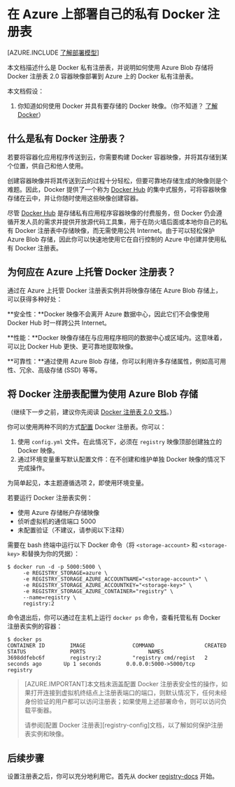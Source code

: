 <properties 
  pageTitle="在 Azure 上部署自己的私有 Docker 注册表 | Azure"
  description="介绍如何使用 Docker 注册表在 Azure Blob 存储服务上托管你的容器映像。"
  services="virtual-machines"
  documentationCenter="virtual-machines-linux"
  authors="ahmetalpbalkan"
  editor="squillace"
  manager="" 
  tags="azure-service-management,azure-resource-manager" />

<tags
  ms.service="virtual-machines-linux"
  ms.date="07/11/2016" 
  wacn.date="08/23/2016" />

# 在 Azure 上部署自己的私有 Docker 注册表

[AZURE.INCLUDE [了解部署模型](../../includes/learn-about-deployment-models-include.md)]


本文档描述什么是 Docker 私有注册表，并说明如何使用 Azure Blob 存储将 Docker 注册表 2.0 容器映像部署到 Azure 上的 Docker 私有注册表。

本文档假设：

1. 你知道如何使用 Docker 并具有要存储的 Docker 映像。（你不知道？ [了解 Docker](https://www.docker.com)）


## 什么是私有 Docker 注册表？

若要将容器化应用程序传送到云，你需要构建 Docker 容器映像，并将其存储到某个位置，供自己和他人使用。

创建容器映像并将其传送到云的过程十分轻松，但要可靠地存储生成的映像则是个难题。因此，Docker 提供了一个称为 [Docker Hub][docker-hub] 的集中式服务，可将容器映像存储在云中，并让你随时使用这些映像创建容器。

尽管 [Docker Hub][docker-hub] 是存储私有应用程序容器映像的付费服务，但 Docker 仍会遵循开发人员的需求并提供开放源代码工具集，用于在防火墙后面或本地你自己的私有 Docker 注册表中存储映像，而无需使用公共 Internet。由于可以轻松保护 Azure Blob 存储，因此你可以快速地使用它在自行控制的 Azure 中创建并使用私有 Docker 注册表。

## 为何应在 Azure 上托管 Docker 注册表？

通过在 Azure 上托管 Docker 注册表实例并将映像存储在 Azure Blob 存储上，可以获得多种好处：

**安全性：**Docker 映像不会离开 Azure 数据中心，因此它们不会像使用 Docker Hub 时一样跨公共 Internet。
  
**性能：**Docker 映像存储在与应用程序相同的数据中心或区域内。这意味着，可以比 Docker Hub 更快、更可靠地提取映像。

**可靠性：**通过使用 Azure Blob 存储，你可以利用许多存储属性，例如高可用性、冗余、高级存储 (SSD) 等等。

## 将 Docker 注册表配置为使用 Azure Blob 存储

（继续下一步之前，建议你先阅读 [Docker 注册表 2.0 文档][registry-docs]。）

你可以使用两种不同的方式[配置][registry-config] Docker 注册表。你可以：

1. 使用 `config.yml` 文件。在此情况下，必须在 `registry` 映像顶部创建独立的 Docker 映像。
2. 通过环境变量重写默认配置文件：在不创建和维护单独 Docker 映像的情况下完成操作。

为简单起见，本主题遵循选项 2，即使用环境变量。

若要运行 Docker 注册表实例：

* 使用 Azure 存储帐户存储映像 
* 侦听虚拟机的通信端口 5000 
* 未配置验证（不建议，请参阅以下注释）

需要在 bash 终端中运行以下 Docker 命令（将 `<storage-account>` 和 `<storage-key>` 和替换为你的凭据）：


	$ docker run -d -p 5000:5000 \
	     -e REGISTRY_STORAGE=azure \
	     -e REGISTRY_STORAGE_AZURE_ACCOUNTNAME="<storage-account>" \
	     -e REGISTRY_STORAGE_AZURE_ACCOUNTKEY="<storage-key>" \
	     -e REGISTRY_STORAGE_AZURE_CONTAINER="registry" \
	     --name=registry \
	     registry:2
	

命令退出后，你可以通过在主机上运行 `docker ps` 命令，查看托管私有 Docker 注册表实例的容器：


	$ docker ps
	CONTAINER ID        IMAGE               COMMAND                CREATED             STATUS              PORTS                    NAMES
	3698ddfebc6f        registry:2          "registry cmd/regist   2 seconds ago       Up 1 seconds        0.0.0.0:5000->5000/tcp   registry
	

> [AZURE.IMPORTANT]本文档未涵盖配置 Docker 注册表安全性的操作，如果打开连接到虚拟机终结点上注册表端口的端口，则默认情况下，任何未经身份验证的用户都可以访问注册表；如果使用上述部署命令，则可以访问负载平衡器。
> <p>请参阅[配置 Docker 注册表][registry-config]文档，以了解如何保护注册表实例和映像。

## 后续步骤

设置注册表之后，你可以充分地利用它。首先从 docker [registry-docs] 开始。

[docker-hub]: https://hub.docker.com/
[registry]: https://github.com/docker/distribution
[registry-docs]: http://docs.docker.com/registry/
[registry-config]: http://docs.docker.com/registry/configuration/
 

<!---HONumber=79-->